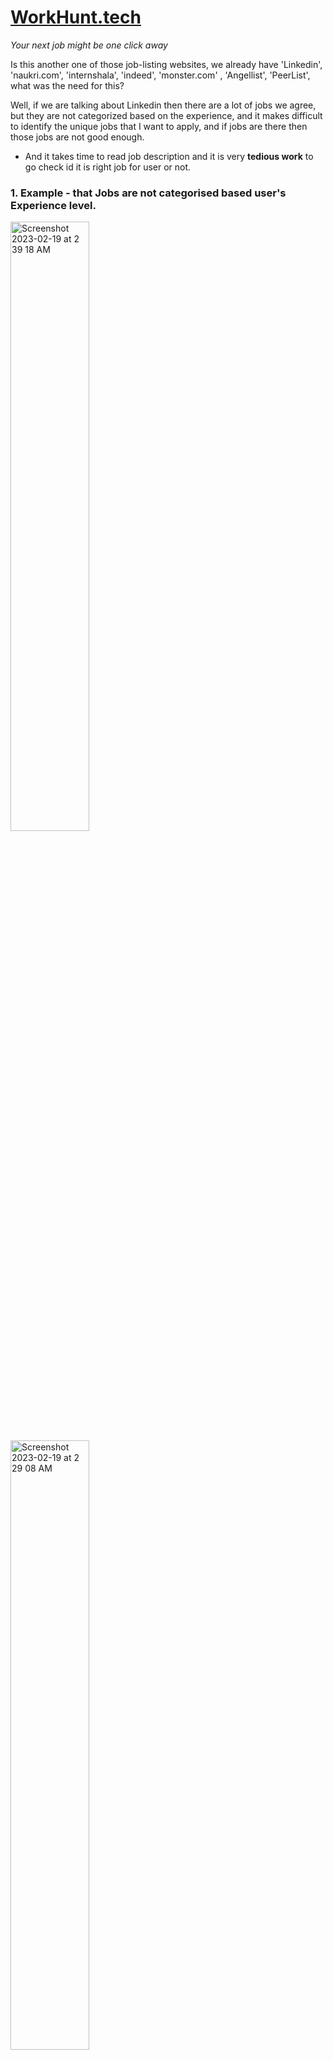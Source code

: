 # [WorkHunt.tech](https://workhunt.tech)
_Your next job might be one click away_

Is this another one of those job-listing websites, we already have 'Linkedin', 'naukri.com', 'internshala', 'indeed', 'monster.com'
, 'Angellist', 'PeerList', what was the need for this?

Well, if we are talking about Linkedin then there are a lot of jobs we agree, but they are not categorized based on the experience, and it makes difficult to identify the unique jobs that I want to apply, and if jobs are there then those jobs are not good enough.
- And it takes time to read job description and it is very **tedious work** to go check id it is right job for user or not.


### 1.<b> Example - that Jobs are not categorised based user's Experience level.</b>
<img width="50%" alt="Screenshot 2023-02-19 at 2 39 18 AM" src="https://user-images.githubusercontent.com/48829314/219899685-d2a4c659-e0ca-4da1-b8d3-38f53dcfef52.png">
<img width="50%" alt="Screenshot 2023-02-19 at 2 29 08 AM" src="https://user-images.githubusercontent.com/48829314/219899748-294f8769-3746-4cfc-8633-96036d5d439e.png">
<img width="50%" alt="image" src="https://user-images.githubusercontent.com/48829314/219899880-1570b7c3-7e75-4daf-baed-f29c6b6a73c9.png">


### 2. <b> Google Jobs Example **(Jobs are not good enough and Job Description is BROKEN)**
  ![image](https://user-images.githubusercontent.com/48829314/219900118-81b1f9f5-29d2-4752-9ffb-2527de41cebf.png)

----

Above ones are just some example which demonstrate the shortcomings of the current job-listing platforms.

- We want to make it clutter-free and display only those jobs which are relevant for you.
- We are not only displaying jobs from career sites of companies but we are also simplifying it. Simplifying it by just showing you if the particular job is really for Freshers or is it another of those jobs where you read the whole job description and you realize it was for mid-senior levels.
- We are using ML(Unsupervised learning) to filter out the relevant tags based on the information that you provided.
- You will be able to simply click the link on our website and the career page for a particular job will be filled.
- We also support filling multiple jobs at the same time with just a click and hence our motto: 'Your next job is just a click away'


## Following is how our UI looks at the moment

[backend](http://20.222.111.38/docs)

[backend-repo](https://github.com/workhunters/wh-fastapi)

[frontend-repo](https://github.com/workhunters/workhunt-FE)

[ML-utilities](https://github.com/workhunters/python-stuff)

[Extension](https://github.com/workhunt-extension)

<img width="50%" alt="image" src="https://user-images.githubusercontent.com/48829314/219904317-b04f6301-738f-446a-a569-5e3f4318c43c.png">
<img width="50%" alt="Screenshot 2023-02-19 at 5 12 01 AM" src="https://user-images.githubusercontent.com/48829314/219904415-c130c7f6-2210-4970-80a5-03fce2ca5633.png">
<img width="460" alt="Screenshot 2023-02-19 at 5 11 08 AM" src="https://user-images.githubusercontent.com/48829314/219904418-a2856f57-1079-4462-9a0b-81efb7467c54.png">
<img width="50%" alt="Screenshot 2023-02-19 at 5 10 47 AM" src="https://user-images.githubusercontent.com/48829314/219904433-ddb6c022-9ea9-4097-9f13-bf2e8afcb84a.png">
